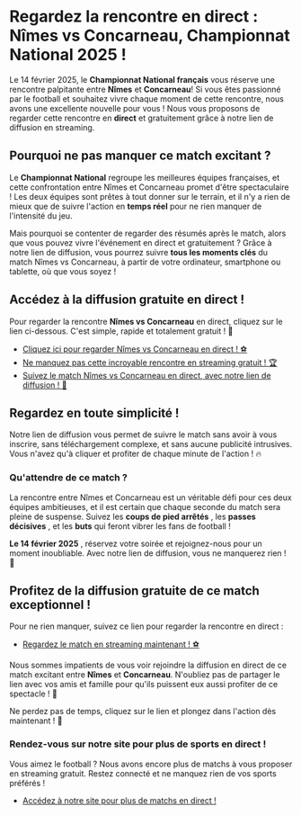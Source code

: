 # Regardez la rencontre en direct : Nîmes vs Concarneau, Championnat National 2025 !

Le 14 février 2025, le **Championnat National français** vous réserve une rencontre palpitante entre **Nîmes** et **Concarneau**! Si vous êtes passionné par le football et souhaitez vivre chaque moment de cette rencontre, nous avons une excellente nouvelle pour vous ! Nous vous proposons de regarder cette rencontre en **direct** et gratuitement grâce à notre lien de diffusion en streaming.

## Pourquoi ne pas manquer ce match excitant ?

Le **Championnat National** regroupe les meilleures équipes françaises, et cette confrontation entre Nîmes et Concarneau promet d'être spectaculaire ! Les deux équipes sont prêtes à tout donner sur le terrain, et il n'y a rien de mieux que de suivre l'action en **temps réel** pour ne rien manquer de l'intensité du jeu.

Mais pourquoi se contenter de regarder des résumés après le match, alors que vous pouvez vivre l'événement en direct et gratuitement ? Grâce à notre lien de diffusion, vous pourrez suivre **tous les moments clés** du match Nîmes vs Concarneau, à partir de votre ordinateur, smartphone ou tablette, où que vous soyez !

## Accédez à la diffusion gratuite en direct !

Pour regarder la rencontre **Nîmes vs Concarneau** en direct, cliquez sur le lien ci-dessous. C'est simple, rapide et totalement gratuit ! 🎉

- [Cliquez ici pour regarder Nîmes vs Concarneau en direct ! ⚽️](https://tinyurl.com/livestreamfreeo?st=Nimes+vs+Concarneau&si=ghc)
- [Ne manquez pas cette incroyable rencontre en streaming gratuit ! 🏆](https://tinyurl.com/livestreamfreeo?st=Nimes+vs+Concarneau&si=ghc)
- [Suivez le match Nîmes vs Concarneau en direct, avec notre lien de diffusion ! 🎥](https://tinyurl.com/livestreamfreeo?st=Nimes+vs+Concarneau&si=ghc)

## Regardez en toute simplicité !

Notre lien de diffusion vous permet de suivre le match sans avoir à vous inscrire, sans téléchargement complexe, et sans aucune publicité intrusives. Vous n'avez qu'à cliquer et profiter de chaque minute de l'action ! 🔥

### Qu'attendre de ce match ?

La rencontre entre Nîmes et Concarneau est un véritable défi pour ces deux équipes ambitieuses, et il est certain que chaque seconde du match sera pleine de suspense. Suivez les **coups de pied arrêtés** , les **passes décisives** , et les **buts** qui feront vibrer les fans de football !

**Le 14 février 2025** , réservez votre soirée et rejoignez-nous pour un moment inoubliable. Avec notre lien de diffusion, vous ne manquerez rien ! 🎉

## Profitez de la diffusion gratuite de ce match exceptionnel !

Pour ne rien manquer, suivez ce lien pour regarder la rencontre en direct :

- [Regardez le match en streaming maintenant ! ⚽️](https://tinyurl.com/livestreamfreeo?st=Nimes+vs+Concarneau&si=ghc)

Nous sommes impatients de vous voir rejoindre la diffusion en direct de ce match excitant entre **Nîmes** et **Concarneau**. N'oubliez pas de partager le lien avec vos amis et famille pour qu'ils puissent eux aussi profiter de ce spectacle ! 🌟

Ne perdez pas de temps, cliquez sur le lien et plongez dans l'action dès maintenant ! 👏

### Rendez-vous sur notre site pour plus de sports en direct !

Vous aimez le football ? Nous avons encore plus de matchs à vous proposer en streaming gratuit. Restez connecté et ne manquez rien de vos sports préférés !

- [Accédez à notre site pour plus de matchs en direct !](https://tinyurl.com/livestreamfreeo?st=Nimes+vs+Concarneau&si=ghc)
